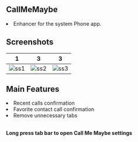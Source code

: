 ## CallMeMaybe
<li>Enhancer for the system Phone app.</li>

## Screenshots
| 1 | 3 | 3 |
| --- | --- | --- |
| ![ss1](https://raw.githubusercontent.com/dayanch96/CallMeMaybe/refs/heads/main/sources/ss1.png) | ![ss2](https://raw.githubusercontent.com/dayanch96/CallMeMaybe/refs/heads/main/sources/ss2.png) | ![ss3](https://raw.githubusercontent.com/dayanch96/CallMeMaybe/refs/heads/main/sources/ss3.png) |

## Main Features
<li>Recent calls confirmation</li>
<li>Favorite contact call confirmation</li>
<li>Remove unnecessary tabs</li>
<br>


**Long press tab bar to open Call Me Maybe settings**
